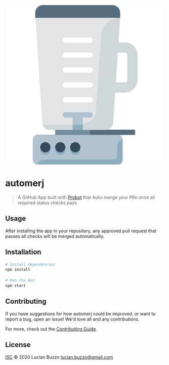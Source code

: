 ![automerj](https://raw.githubusercontent.com/LucianBuzzo/automerj/master/logo.png?v=2)

# automerj

> A GitHub App built with [Probot](https://github.com/probot/probot) that Auto-merge your PRs once all required status checks pass

Usage
-----

After installing the app in your repository, any approved pull request that passes all checks will be merged automatically.

Installation
------------

```sh
# Install dependencies
npm install

# Run the bot
npm start
```

## Contributing

If you have suggestions for how automerj could be improved, or want to report a bug, open an issue! We'd love all and any contributions.

For more, check out the [Contributing Guide](CONTRIBUTING.md).

## License

[ISC](LICENSE) © 2020 Lucian Buzzo <lucian.buzzo@gmail.com>
